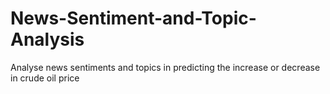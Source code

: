 # News-Sentiment-and-Topic-Analysis
Analyse news sentiments and topics in predicting the increase or decrease in crude oil price
